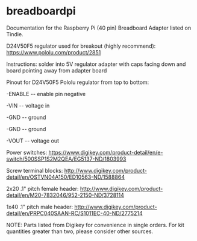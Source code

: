 # breadboardpi
Documentation for the Raspberry Pi (40 pin) Breadboard Adapter listed on Tindie.

D24V50F5 regulator used for breakout (highly recommend): https://www.pololu.com/product/2851

Instructions: solder into 5V regulator adapter with caps facing down and board pointing away from adapter board

Pinout for D24V50F5 Pololu regulator from top to bottom:

-ENABLE -- enable pin negative

-VIN -- voltage in

-GND -- ground

-GND -- ground

-VOUT -- voltage out


Power switches:
https://www.digikey.com/product-detail/en/e-switch/500SSP1S2M2QEA/EG5137-ND/1803993

Screw terminal blocks:
http://www.digikey.com/product-detail/en/OSTVN04A150/ED10563-ND/1588864

2x20 .1" pitch female header:
http://www.digikey.com/product-detail/en/M20-7832046/952-2150-ND/3728114

1x40 .1" pitch male header:
http://www.digikey.com/product-detail/en/PRPC040SAAN-RC/S1011EC-40-ND/2775214

NOTE: Parts listed from Digikey for convenience in single orders. For kit quantities greater than two, please consider other sources.


<!---

![stack Overflow](http://lmsotfy.com/so.png)

-->
